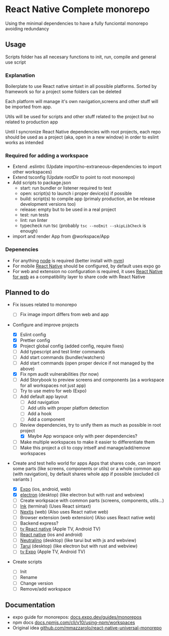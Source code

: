 # React Native Complete monorepo

Using the minimal dependencies to have a fully funciontal monorepo avoiding redundancy

## Usage

Scripts folder has all necesary functions to init, run, compile and general use script

### Explanation

Boilerplate to use React native sintaxt in all possible platforms. Sorted by framework so for a project some folders can be deleted

Each platform will manage it's own navigation,screens and other stuff will be imported from app.

Utils will be used for scripts and other stuff related to the project but no related to production app

Until I syncronize React Native dependencies with root projects, each repo should be used as a project (aka, open in a new window) in order to eslint works as intended

### Required for adding a workspace

- Extend .eslintrc (Update import/no-extraneous-dependencies to import other workspaces)
- Extend tsconfig (Update rootDir to point to root monorepo)
- Add scripts to package.json
  - start: run bundler or listener required to test
  - open: script(s) to launch i proper device(s) if possible
  - build: script(s) to compile app (primaly production, an be release development versions too)
  - release: empty but to be used in a real project
  - test: run tests
  - lint: run linter
  - typecheck run tsc (probably `tsc --noEmit --skipLibCheck` is enough)
- import and render App from @workspace/App

### Depenencies

- For anything [node](https://nodejs.org/es) is required (better install with [nvm](https://github.com/nvm-sh/nvm))
- For mobile [React Native](https://reactnative.dev/docs/environment-setup?guide=quickstart) should be configured, by default uses expo go
- For web and extension no configuration is required, it uses [React Native for web](https://necolas.github.io/react-native-web/) as a compatibility layer to share code with React Native

## Planned to do

- Fix issues related to monorepo

  - [ ] Fix image import differs from web and app

- Configure and improve projects

  - [x] Eslint config
  - [x] Prettier config
  - [x] Project global config (added config, require fixes)
  - [ ] Add typescript and test linter commands
  - [ ] Add start commands (bundler/watchers)
  - [ ] Add start commands (open proper device if not managed by the above)
  - [x] Fix npm audit vulnerabilities (for now)
  - [ ] Add Storybook to preview screens and components (as a workspace for all workspaces not just app)
  - [ ] Try to use metro for web (Expo)
  - [ ] Add default app layout
    - [ ] Add navigation
    - [ ] Add utils with proper platfom detection
    - [ ] Add a hook
    - [ ] Add a component
  - [ ] Review dependencies, try to unify them as much as possible in root project
    - [x] Maybe App worspace only with peer dependencies?
  - [ ] Make multiple workspaces to make it easier to differentiate them
  - [ ] Make this project a cli to copy intself and manage/add/remove workspaces

- Create and test hello world for apps
  Apps that shares code, can import some parts (like screens, components or utils) or a whole common app (with navigation), by default shares whole app if possible (excluded cli variants )

  - [x] [Expo](https://expo.dev/) (ios, android, web)
  - [x] [electron](https://electronjs.org/) (desktop) (like electron but with rust and webview)
  - [ ] Create workpsace with common parts (screens, components, utils...)
  - [ ] [Ink](https://github.com/vadimdemedes/ink) (terminal) (Uses React sintaxt)
  - [ ] [Nextjs](https://nextjs.org/) (web) (Also uses React native web)
  - [ ] Browser extension (web extension) (Also uses React native web)
  - [ ] Backend express?
  - [ ] [tv React native](https://github.com/react-native-tvos/react-native-tvos) (Apple TV, Android TV)
  - [ ] [React native](https://reactnative.dev/) (ios and android)
  - [ ] [Neutralino](https://neutralino.js.org/) (desktop) (like tarui but with js and webview)
  - [ ] [Tarui](https://tauri.app/) (desktop) (like electron but with rust and webview)
  - [ ] [tv Expo](https://github.com/react-native-tvos/react-native-tvos) (Apple TV, Android TV)

- Create scripts

  - [ ] Init
  - [ ] Rename
  - [ ] Change version
  - [ ] Remove/add workspace

## Documentation

- expo guide for monorepos: [docs.expo.dev/guides/monorepos](https://docs.expo.dev/guides/monorepos/)
- npm docs [docs.npmjs.com/cli/v10/using-npm/workspaces](https://docs.npmjs.com/cli/v10/using-npm/workspaces)
- Original idea [github.com/mmazzarolo/react-native-universal-monorepo](https://github.com/mmazzarolo/react-native-universal-monorepo)

